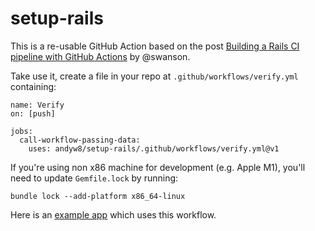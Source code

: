 # setup-rails

This is a re-usable GitHub Action based on the post [Building a Rails CI pipeline with GitHub Actions](https://boringrails.com/articles/building-a-rails-ci-pipeline-with-github-actions/) by @swanson.

Take use it, create a file in your repo at `.github/workflows/verify.yml`
containing:

```
name: Verify
on: [push]

jobs:
  call-workflow-passing-data:
    uses: andyw8/setup-rails/.github/workflows/verify.yml@v1
```


If you're using non x86 machine for development (e.g. Apple M1), you'll need to
update `Gemfile.lock` by running:

```
bundle lock --add-platform x86_64-linux
```

Here is an [example app](https://github.com/andyw8/setup-rails-example-app/blob/main/.github/workflows/verify.yaml) which uses this workflow.
